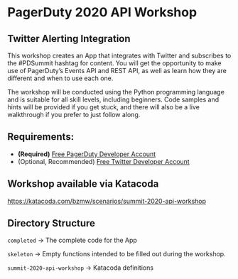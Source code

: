 # PagerDuty 2020 API Workshop

## Twitter Alerting Integration

This workshop creates an App that integrates with Twitter and subscribes to the #PDSummit hashtag for content. You will get the opportunity to make use of PagerDuty’s Events API and REST API, as well as learn how they are different and when to use each one.

The workshop will be conducted using the Python programming language and is suitable for all skill levels, including beginners. Code samples and hints will be provided if you get stuck, and there will also be a live walkthrough if you prefer to just follow along.

## Requirements:
 - **(Required)** [Free PagerDuty Developer Account](https://developer.pagerduty.com/sign-up/)
 - (Optional, Recommended) [Free Twitter Developer Account](https://developer.twitter.com/en/apply-for-access)

## Workshop available via Katacoda
https://katacoda.com/bzmw/scenarios/summit-2020-api-workshop


## Directory Structure

`completed` -> The complete code for the App

`skeleton` -> Empty functions intended to be filled out during the workshop.

`summit-2020-api-workshop` -> Katacoda definitions
